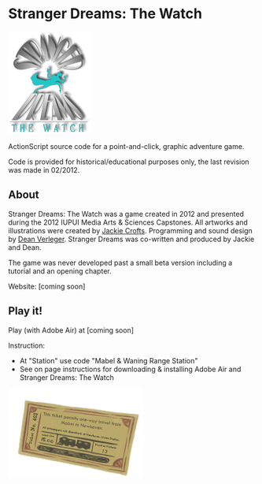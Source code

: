 # Stranger Dreams: The Watch

![Stranger Dreams Logo](./logo.png)

ActionScript source code for a point-and-click, graphic adventure game.

Code is provided for historical/educational purposes only, the last revision was made in 02/2012.

## About

Stranger Dreams: The Watch was a game created in 2012 and presented during the 2012 IUPUI Media Arts & Sciences Capstones. All artworks and illustrations were created by [Jackie Crofts](http://jackiecrofts.com). Programming and sound design by [Dean Verleger](https://github.com/deanbot). Stranger Dreams was co-written and produced by Jackie and Dean.

The game was never developed past a small beta version including a tutorial and an opening chapter.

Website: [coming soon]

## Play it!

Play (with Adobe Air) at [coming soon]

Instruction:
  * At "Station" use code "Mabel & Waning Range Station"
  * See on page instructions for downloading & installing Adobe Air and Stranger Dreams: The Watch

![Stranger Dreams Logo](./ticket.png)